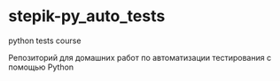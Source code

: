 # stepik-py_auto_tests
python tests course

Репозиторий для домашних работ по автоматизации тестирования с помощью Python